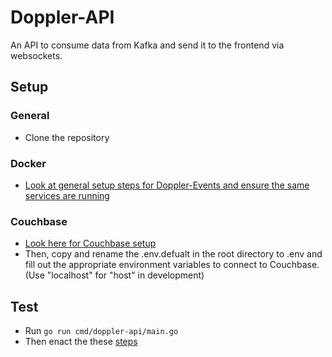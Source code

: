 # Doppler-API
An API to consume data from Kafka and send it to the frontend via websockets.
## Setup
### General
- Clone the repository
### Docker
- [Look at general setup steps for Doppler-Events and ensure the same services are running](https://github.com/acstech/doppler-events#Setup)
### Couchbase
- [Look here for Couchbase setup](https://github.com/acstech/doppler-events#couchbase)
- Then, copy and rename the .env.defualt in the root directory to .env and fill out the appropriate environment variables to connect to Couchbase. (Use "localhost" for "host" in development)

## Test
- Run `go run cmd/doppler-api/main.go`
- Then enact the these [steps](https://github.com/acstech/doppler-events#testing--not-completed-yet-)
